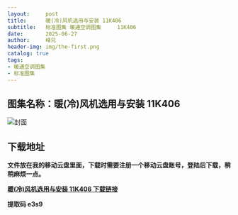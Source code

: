 ```yaml
---
layout:     post
title:      暖(冷)风机选用与安装 11K406
subtitle:   标准图集 暖通空调图集 	11K406
date:       2025-06-27
author:     峰兄
header-img: img/the-first.png
catalog: true
tags:
- 暖通空调图集
- 标准图集
---
```

## 图集名称：暖(冷)风机选用与安装 11K406
![封面](https://pic1.imgdb.cn/item/685ded4958cb8da5c8746254.jpg)


## 下载地址 ##
**文件放在我的移动云盘里面，下载时需要注册一个移动云盘账号，登陆后下载，稍稍麻烦一点。**  
  
[**暖(冷)风机选用与安装 11K406 下载链接**](https://caiyun.139.com/w/i/2nQQUyQn0yRms)


**提取码 e3s9**

